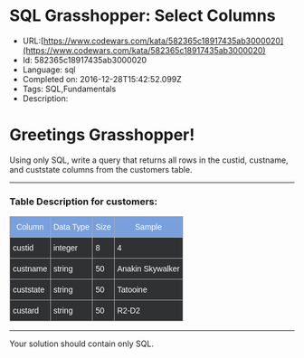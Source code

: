 # SQL Grasshopper: Select Columns

 - URL:[https://www.codewars.com/kata/582365c18917435ab3000020](https://www.codewars.com/kata/582365c18917435ab3000020)
 - Id: 582365c18917435ab3000020
 - Language: sql
 - Completed on: 2016-12-28T15:42:52.099Z
 - Tags: SQL,Fundamentals
 - Description:
# Greetings Grasshopper! #
Using only SQL, write a query that returns all rows in the custid, custname, and custstate columns from the customers table.
**********************************************************************
### Table Description for customers: ###
<style type="text/css">
.tg  {border-collapse:collapse;border-spacing:0;border-color:#aaa;}
.tg td{font-family:Arial, sans-serif;font-size:14px;padding:10px 5px;border-style:solid;border-width:1px;overflow:hidden;word-break:normal;border-color:#aaa;color:#fff;background-color:#303133;}
.tg th{font-family:Arial, sans-serif;font-size:14px;font-weight:normal;padding:10px 5px;border-style:solid;border-width:1px;overflow:hidden;word-break:normal;border-color:#aaa;color:#fff;background-color:#79a0dd;}
.tg .tg-yw4l{vertical-align:top}
</style>
<table width=700 class="tg">
  <tr>
    <th class="tg-031e">Column</th>
    <th class="tg-031e">Data Type</th>
    <th class="tg-031e">Size</th>
    <th class="tg-031e">Sample</th>
  </tr>
  <tr>
    <td class="tg-031e">custid</td>
    <td class="tg-031e">integer</td>
    <td class="tg-031e">8</td>
    <td class="tg-031e">4</td>
  </tr>
  <tr>
    <td class="tg-031e">custname</td>
    <td class="tg-031e">string</td>
    <td class="tg-031e">50</td>
    <td class="tg-031e">Anakin Skywalker</td>
  </tr>
  <tr>
    <td class="tg-yw4l">custstate</td>
    <td class="tg-yw4l">string</td>
    <td class="tg-yw4l">50</td>
    <td class="tg-yw4l">Tatooine</td>
  </tr>
  <tr>
    <td class="tg-yw4l">custard</td>
    <td class="tg-yw4l">string</td>
    <td class="tg-yw4l">50</td>
    <td class="tg-yw4l">R2-D2</td>
  </tr>
</table>

***
Your solution should contain only SQL.   
   
      
         
